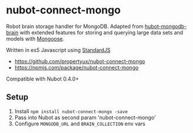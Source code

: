 # nubot-connect-mongo

[hubot]: http://hubot.github.com
[standard]: https://standardjs.com/
[mongoose]: http://mongoosejs.com/
[hubot-mongodb-brain]: https://github.com/shokai/hubot-mongodb-brain

Robot brain storage handler for MongoDB.
Adapted from [hubot-mongodb-brain][hubot-mongodb-brain]
with extended features for storing and querying large data sets and models with [Mongoose][mongoose].

Written in es5 Javascript using [StandardJS][standard]

- https://github.com/propertyux/nubot-connect-mongo
- https://npmjs.com/package/nubot-connect-mongo

Compatible with Nubot 0.4.0+

## Setup

1. Install `npm install nubot-connect-mongo -save`
2. Pass into Nubot as second param 'nubot-connect-mongo'
3. Configure `MONGODB_URL` and `BRAIN_COLLECTION` env vars
